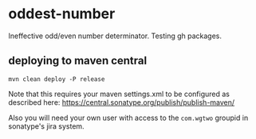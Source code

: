 # oddest-number
Ineffective odd/even number determinator. Testing gh packages.

## deploying to maven central

`mvn clean deploy -P release`

Note that this requires your maven settings.xml to be configured as described
here: https://central.sonatype.org/publish/publish-maven/

Also you will need your own user with access to the `com.wgtwo` groupid in
sonatype's jira system.
